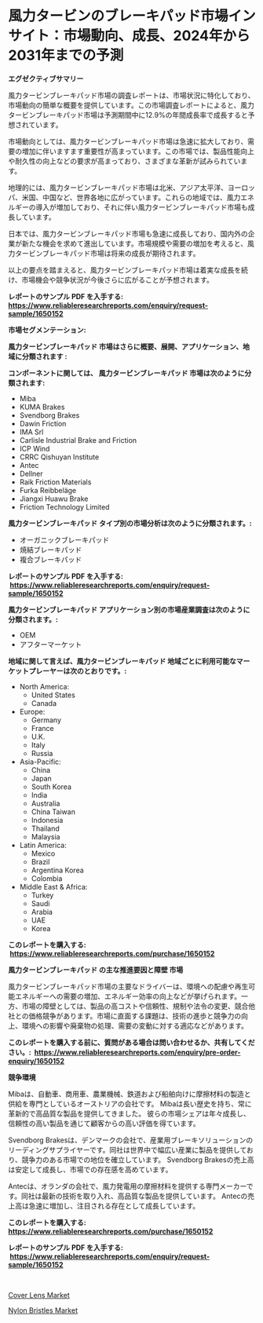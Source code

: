 <p><h1>風力タービンのブレーキパッド市場インサイト：市場動向、成長、2024年から2031年までの予測</h1></p><p><strong>エグゼクティブサマリー</strong></p>
<p><p>風力タービンブレーキパッド市場の調査レポートは、市場状況に特化しており、市場動向の簡単な概要を提供しています。この市場調査レポートによると、風力タービンブレーキパッド市場は予測期間中に12.9%の年間成長率で成長すると予想されています。</p><p>市場動向としては、風力タービンブレーキパッド市場は急速に拡大しており、需要の増加に伴いますます重要性が高まっています。この市場では、製品性能向上や耐久性の向上などの要求が高まっており、さまざまな革新が試みられています。</p><p>地理的には、風力タービンブレーキパッド市場は北米、アジア太平洋、ヨーロッパ、米国、中国など、世界各地に広がっています。これらの地域では、風力エネルギーの導入が増加しており、それに伴い風力タービンブレーキパッド市場も成長しています。</p><p>日本では、風力タービンブレーキパッド市場も急速に成長しており、国内外の企業が新たな機会を求めて進出しています。市場規模や需要の増加を考えると、風力タービンブレーキパッド市場は将来の成長が期待されます。</p><p>以上の要点を踏まえると、風力タービンブレーキパッド市場は着実な成長を続け、市場機会や競争状況が今後さらに広がることが予想されます。</p></p>
<p><strong>レポートのサンプル PDF を入手する: <a href="https://www.reliableresearchreports.com/enquiry/request-sample/1650152">https://www.reliableresearchreports.com/enquiry/request-sample/1650152</a></strong></p>
<p><strong>市場セグメンテーション:</strong></p>
<p><strong> 風力タービンブレーキパッド 市場はさらに概要、展開、アプリケーション、地域に分類されます :</strong></p>
<p><strong>コンポーネントに関しては、 風力タービンブレーキパッド 市場は次のように分類されます: &nbsp;</strong></p>
<p><ul><li>Miba</li><li>KUMA Brakes</li><li>Svendborg Brakes</li><li>Dawin Friction</li><li>IMA Srl</li><li>Carlisle Industrial Brake and Friction</li><li>ICP Wind</li><li>CRRC Qishuyan Institute</li><li>Antec</li><li>Dellner</li><li>Raik Friction Materials</li><li>Furka Reibbeläge</li><li>Jiangxi Huawu Brake</li><li>Friction Technology Limited</li></ul></p>
<p><strong> 風力タービンブレーキパッド タイプ別の市場分析は次のように分類されます。:</strong></p>
<p><ul><li>オーガニックブレーキパッド</li><li>焼結ブレーキパッド</li><li>複合ブレーキパッド</li></ul></p>
<p><strong>レポートのサンプル PDF を入手する: &nbsp;<a href="https://www.reliableresearchreports.com/enquiry/request-sample/1650152">https://www.reliableresearchreports.com/enquiry/request-sample/1650152</a></strong></p>
<p><strong> 風力タービンブレーキパッド アプリケーション別の市場産業調査は次のように分類されます。:</strong></p>
<p><ul><li>OEM</li><li>アフターマーケット</li></ul></p>
<p><strong>地域に関して言えば、風力タービンブレーキパッド 地域ごとに利用可能なマーケットプレーヤーは次のとおりです。:</strong></p>
<p><ul>
    <li>
        North America:
        <ul>
            <li>United States</li>
            <li>Canada</li>
        </ul>
    </li>
    <li>
        Europe:
        <ul>
            <li>Germany</li>
            <li>France</li>
            <li>U.K.</li>
            <li>Italy</li>
            <li>Russia</li>
        </ul>
    </li>
    <li>
        Asia-Pacific:
        <ul>
            <li>China</li>
            <li>Japan</li>
            <li>South Korea</li>
            <li>India</li>
            <li>Australia</li>
            <li>China Taiwan</li>
            <li>Indonesia</li>
            <li>Thailand</li>
            <li>Malaysia</li>
        </ul>
    </li>
    <li>
        Latin America:
        <ul>
            <li>Mexico</li>
            <li>Brazil</li>
            <li>Argentina Korea</li>
            <li>Colombia</li>
        </ul>
    </li>
    <li>
        Middle East & Africa:
        <ul>
            <li>Turkey</li>
            <li>Saudi</li>
            <li>Arabia</li>
            <li>UAE</li>
            <li>Korea</li>
        </ul>
    </li>
    </ul></p>
<p><strong>このレポートを購入する: &nbsp;<a href="https://www.reliableresearchreports.com/purchase/1650152">https://www.reliableresearchreports.com/purchase/1650152</a></strong></p>
<p><strong>風力タービンブレーキパッド の主な推進要因と障壁 市場</strong></p>
<p><p>風力タービンブレーキパッド市場の主要なドライバーは、環境への配慮や再生可能エネルギーへの需要の増加、エネルギー効率の向上などが挙げられます。一方、市場の障壁としては、製品の高コストや信頼性、規制や法令の変更、競合他社との価格競争があります。市場に直面する課題は、技術の進歩と競争力の向上、環境への影響や廃棄物の処理、需要の変動に対する適応などがあります。</p></p>
<p><strong>このレポートを購入する前に、質問がある場合は問い合わせるか、共有してください。:&nbsp; <a href="https://www.reliableresearchreports.com/enquiry/pre-order-enquiry/1650152">https://www.reliableresearchreports.com/enquiry/pre-order-enquiry/1650152</a></strong></p>
<p><strong>競争環境</strong></p>
<p><p>Mibaは、自動車、商用車、農業機械、鉄道および船舶向けに摩擦材料の製造と供給を専門としているオーストリアの会社です。 Mibaは長い歴史を持ち、常に革新的で高品質な製品を提供してきました。 彼らの市場シェアは年々成長し、信頼性の高い製品を通じて顧客からの高い評価を得ています。</p><p>Svendborg Brakesは、デンマークの会社で、産業用ブレーキソリューションのリーディングサプライヤーです。同社は世界中で幅広い産業に製品を提供しており、競争力のある市場での地位を確立しています。 Svendborg Brakesの売上高は安定して成長し、市場での存在感を高めています。</p><p>Antecは、オランダの会社で、風力発電用の摩擦材料を提供する専門メーカーです。同社は最新の技術を取り入れ、高品質な製品を提供しています。 Antecの売上高は急速に増加し、注目される存在として成長しています。</p></p>
<p><strong>このレポートを購入する: &nbsp; <a href="https://www.reliableresearchreports.com/purchase/1650152">https://www.reliableresearchreports.com/purchase/1650152</a></strong></p>
<p><strong>レポートのサンプル PDF を入手する: &nbsp;<a href="https://www.reliableresearchreports.com/enquiry/request-sample/1650152">https://www.reliableresearchreports.com/enquiry/request-sample/1650152</a></strong><strong></strong></p>
<p>&nbsp;</p>
<p><p><a href="https://confirmed-shield-e13.notion.site/Global-Cover-Lens-Market-Size-and-Market-Trends-Insights-and-Projections-from-2024-to-2031-cfce7eace83d4ba1afd4a600193c0d6f">Cover Lens Market</a></p><p><a href="https://funky-papaya-cf4.notion.site/Nylon-Bristles-Market-A-Comprehensive-Report-of-its-Market-Share-Growth-Trends-2024-2031-286760cf7b7f46c2a4618822a89715d2">Nylon Bristles Market</a></p></p>